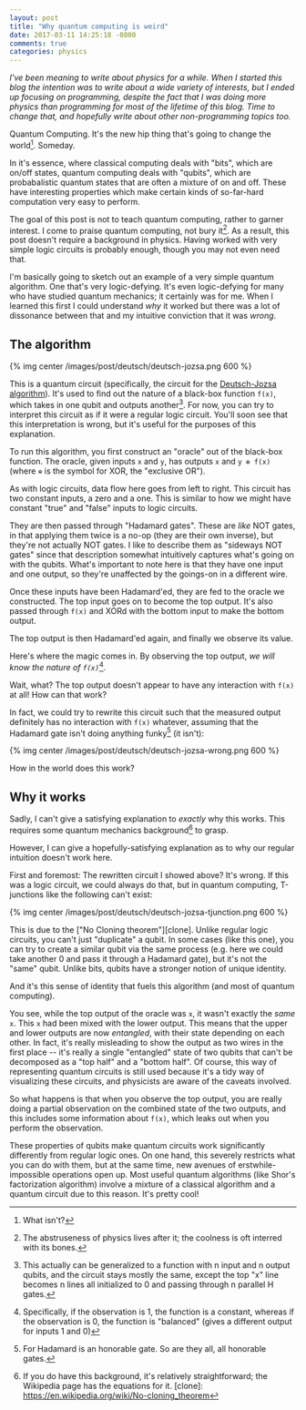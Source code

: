 ```yaml
---
layout: post
title: "Why quantum computing is weird"
date: 2017-03-11 14:25:18 -0800
comments: true
categories: physics 
---
```



_I've been meaning to write about physics for a while. When I started this blog the intention was to
write about a wide variety of interests, but I ended up focusing on programming, despite the fact
that I was doing more physics than programming for most of the lifetime of this blog. Time to change
that, and hopefully write about other non-programming topics too._

Quantum Computing. It's the new hip thing that's going to change the world[^1]. Someday.

In it's essence, where classical computing deals with "bits", which are on/off states, quantum
computing deals with "qubits", which are probabalistic quantum states that are often a mixture of on
and off. These have interesting properties which make certain kinds of so-far-hard computation very
easy to perform.

The goal of this post is not to teach quantum computing, rather to garner interest. I come to praise
quantum computing, not bury it[^2]. As a result, this post doesn't require a background in physics.
Having worked with very simple logic circuits is probably enough, though you may not even need that.

I'm basically going to sketch out an example of a very simple quantum algorithm. One that's very
logic-defying. It's even logic-defying for many who have studied quantum mechanics; it certainly
was for me. When I learned this first I could understand *why* it worked but there was a lot of
dissonance between that and my intuitive conviction that it was _wrong_.


 [^1]: What isn't?
 [^2]: The abstruseness of physics lives after it; the coolness is oft interred with its bones.

## The algorithm

{% img center /images/post/deutsch/deutsch-jozsa.png 600 %}

This is a quantum circuit (specifically, the circuit for the [Deutsch-Jozsa algorithm][deutsch]).
It's used to find out the nature of a black-box function `f(x)`, which takes in one qubit and outputs
another[^3]. For now, you can try to interpret this circuit as if it were a regular logic circuit.
You'll soon see that this interpretation is wrong, but it's useful for the purposes of this explanation.

To run this algorithm, you first construct an "oracle" out of the black-box function. The oracle,
given inputs `x` and `y`, has outputs `x` and `y ⊕ f(x)` (where `⊕` is the symbol for XOR, the
"exclusive OR").

As with logic circuits, data flow here goes from left to right. This circuit has two constant
inputs, a zero and a one. This is similar to how we might have constant "true" and "false" inputs
to logic circuits.

They are then passed through "Hadamard gates". These are _like_ NOT gates, in that applying them
twice is a no-op (they are their own inverse), but they're not actually NOT gates. I like to
describe them as "sideways NOT gates" since that description somewhat intuitively captures what's
going on with the qubits. What's important to note here is that they have one input and one
output, so they're unaffected by the goings-on in a different wire.

Once these inputs have been Hadamard'ed, they are fed to the oracle we constructed. The top input
goes on to become the top output. It's also passed through `f(x)` and XORd with the bottom input to make
the bottom output.

The top output is then Hadamard'ed again, and finally we observe its value.

Here's where the magic comes in. By observing the top output, _we will know the nature of `f(x)`_[^4].

Wait, what? The top output doesn't appear to have any interaction with `f(x)` at all! How can that work?

In fact, we could try to rewrite this circuit such that the measured output definitely has no interaction with
`f(x)` whatever, assuming that the Hadamard gate isn't doing anything funky[^7] (it isn't):

{% img center /images/post/deutsch/deutsch-jozsa-wrong.png 600 %}

How in the world does this work?

 [deutsch]: https://en.wikipedia.org/wiki/Deutsch%E2%80%93Jozsa_algorithm
 [^3]: This actually can be generalized to a function with n input and n output qubits, and the circuit stays mostly the same, except the top "x" line becomes n lines all initialized to 0 and passing through n parallel H gates.
 [^4]: Specifically, if the observation is 1, the function is a constant, whereas if the observation is 0, the function is "balanced" (gives a different output for inputs 1 and 0)
 [^7]: For Hadamard is an honorable gate. So are they all, all honorable gates.

## Why it works

Sadly, I can't give a satisfying explanation to _exactly_ why this works. This requires some quantum mechanics
background[^5] to grasp.

However, I can give a hopefully-satisfying explanation as to why our regular intuition doesn't work here.

First and foremost: The rewritten circuit I showed above? It's wrong. If this was a logic circuit, we could always do that,
but in quantum computing, T-junctions like the following can't exist:

{% img center /images/post/deutsch/deutsch-jozsa-tjunction.png 600 %}

This is due to the ["No Cloning theorem"][clone]. Unlike regular logic circuits, you can't
just "duplicate" a qubit. In some cases (like this one), you can try to create a similar qubit
via the same process (e.g. here we could take another 0 and pass it through a Hadamard gate), but
it's not the "same" qubit. Unlike bits, qubits have a stronger notion of unique identity.

And it's this sense of identity that fuels this algorithm (and most of quantum computing).

You see, while the top output of the oracle was `x`, it wasn't exactly the _same_ `x`. This `x` had
been mixed with the lower output. This means that the upper and lower outputs are now _entangled_,
with their state depending on each other. In fact, it's really misleading to show the output as two
wires in the first place -- it's really a single "entangled" state of two qubits that can't be
decomposed as a "top half" and a "bottom half". Of course, this way of representing quantum circuits
is still used because it's a tidy way of visualizing these circuits, and physicists are aware of the
caveats involved.

So what happens is that when you observe the top output, you are really doing a partial observation
on the combined state of the two outputs, and this includes some information about `f(x)`, which
leaks out when you perform the observation.

These properties of qubits make quantum circuits work significantly differently from regular logic
ones. On one hand, this severely restricts what you can do with them, but at the same time, new
avenues of erstwhile-impossible operations open up. Most useful quantum algorithms (like Shor's
factorization algorithm) involve a mixture of a classical algorithm and a quantum circuit due to
this reason. It's pretty cool!


 [^5]: If you do have this background, it's relatively straightforward; the Wikipedia page has the equations for it.
 [clone]: https://en.wikipedia.org/wiki/No-cloning_theorem

